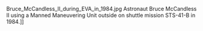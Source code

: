 Bruce_McCandless_II_during_EVA_in_1984.jpg Astronaut Bruce McCandless II using a Manned Maneuvering Unit outside on shuttle mission STS-41-B in 1984.]]
